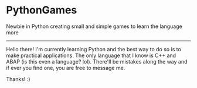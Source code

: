 # PythonGames
Newbie in Python creating small and simple games to learn the language more

-----------------------------------------------------------------------------
Hello there! I'm currently learning Python and the best way to do 
so is to make practical applications. The only language that I know is 
C++ and ABAP (is this even a language? lol). There'll be mistakes
along the way and if ever you find one, you are free to message me.

Thanks! :)
